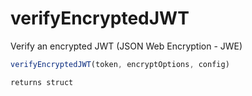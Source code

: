 # verifyEncryptedJWT

Verify an encrypted JWT (JSON Web Encryption - JWE)

```javascript
verifyEncryptedJWT(token, encryptOptions, config)
```

```javascript
returns struct
```
